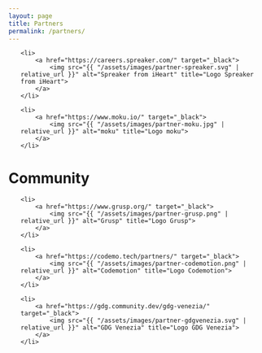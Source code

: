 ```yaml
---
layout: page
title: Partners
permalink: /partners/
---
```


<ul class="partners-container">

    <li>
        <a href="https://careers.spreaker.com/" target="_black">
            <img src="{{ "/assets/images/partner-spreaker.svg" | relative_url }}" alt="Spreaker from iHeart" title="Logo Spreaker from iHeart">
        </a>
    </li>

    <li>
        <a href="https://www.moku.io/" target="_black">
            <img src="{{ "/assets/images/partner-moku.jpg" | relative_url }}" alt="moku" title="Logo moku">
        </a>
    </li>

</ul>

# Community

<ul class="partners-container">

    <li>
        <a href="https://www.grusp.org/" target="_black">
            <img src="{{ "/assets/images/partner-grusp.png" | relative_url }}" alt="Grusp" title="Logo Grusp">
        </a>
    </li>

    <li>
        <a href="https://codemo.tech/partners/" target="_black">
            <img src="{{ "/assets/images/partner-codemotion.png" | relative_url }}" alt="Codemotion" title="Logo Codemotion">
        </a>
    </li>

    <li>
        <a href="https://gdg.community.dev/gdg-venezia/" target="_black">
            <img src="{{ "/assets/images/partner-gdgvenezia.svg" | relative_url }}" alt="GDG Venezia" title="Logo GDG Venezia">
        </a>
    </li>
</ul>